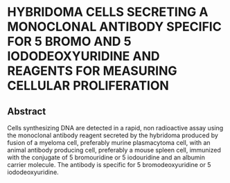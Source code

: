 # HYBRIDOMA CELLS SECRETING A MONOCLONAL ANTIBODY SPECIFIC FOR 5 BROMO AND 5 IODODEOXYURIDINE AND REAGENTS FOR MEASURING CELLULAR PROLIFERATION

## Abstract
Cells synthesizing DNA are detected in a rapid, non radioactive assay using the monoclonal antibody reagent secreted by the hybridoma produced by fusion of a myeloma cell, preferably murine plasmacytoma cell, with an animal antibody producing cell, preferably a mouse spleen cell, immunized with the conjugate of 5 bromouridine or 5 iodouridine and an albumin carrier molecule. The antibody is specific for 5 bromodeoxyuridine or 5 iododeoxyuridine.